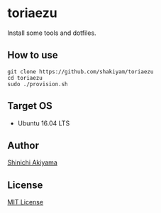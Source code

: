 toriaezu
========

Install some tools and dotfiles.

## How to use ##

```
git clone https://github.com/shakiyam/toriaezu
cd toriaezu
sudo ./provision.sh
```

## Target OS ##

* Ubuntu 16.04 LTS

## Author ##

[Shinichi Akiyama](https://github.com/shakiyam)

## License ##

[MIT License](http://www.opensource.org/licenses/mit-license.php)
